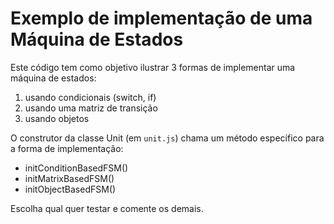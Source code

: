 # Exemplo de implementação de uma Máquina de Estados

Este código tem como objetivo ilustrar 3 formas de implementar uma máquina de estados:
1. usando condicionais (switch, if)
2. usando uma matriz de transição
3. usando objetos

O construtor da classe Unit (em `unit.js`) chama um método específico para a forma de implementação:
* initConditionBasedFSM()
* initMatrixBasedFSM()
* initObjectBasedFSM()

Escolha qual quer testar e comente os demais.